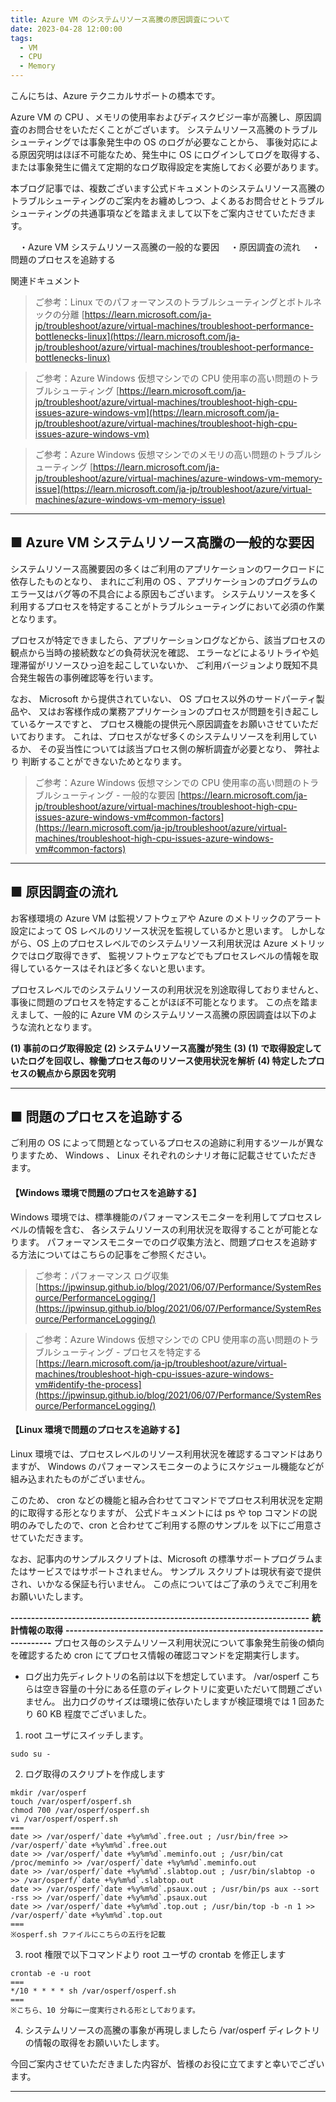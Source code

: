```yaml
---
title: Azure VM のシステムリソース高騰の原因調査について
date: 2023-04-28 12:00:00
tags:
  - VM
  - CPU
  - Memory
---
```


こんにちは、Azure テクニカルサポートの橋本です。

Azure VM の CPU 、メモリの使用率およびディスクビジー率が高騰し、原因調査のお問合せをいただくことがございます。
システムリソース高騰のトラブルシューティングでは事象発生中の OS のログが必要なことから、
事後対応による原因究明はほぼ不可能なため、発生中に OS にログインしてログを取得する、または事象発生に備えて定期的なログ取得設定を実施しておく必要があります。

本ブログ記事では、複数ございます公式ドキュメントのシステムリソース高騰のトラブルシューティングのご案内をお纏めしつつ、よくあるお問合せとトラブルシューティングの共通事項などを踏まえまして以下をご案内させていただきます。

<!-- more -->

　・Azure VM システムリソース高騰の一般的な要因
　・原因調査の流れ
　・問題のプロセスを追跡する

関連ドキュメント

> ご参考：Linux でのパフォーマンスのトラブルシューティングとボトルネックの分離
> [https://learn.microsoft.com/ja-jp/troubleshoot/azure/virtual-machines/troubleshoot-performance-bottlenecks-linux](https://learn.microsoft.com/ja-jp/troubleshoot/azure/virtual-machines/troubleshoot-performance-bottlenecks-linux)

> ご参考：Azure Windows 仮想マシンでの CPU 使用率の高い問題のトラブルシューティング
> [https://learn.microsoft.com/ja-jp/troubleshoot/azure/virtual-machines/troubleshoot-high-cpu-issues-azure-windows-vm](https://learn.microsoft.com/ja-jp/troubleshoot/azure/virtual-machines/troubleshoot-high-cpu-issues-azure-windows-vm)

> ご参考：Azure Windows 仮想マシンでのメモリの高い問題のトラブルシューティング
> [https://learn.microsoft.com/ja-jp/troubleshoot/azure/virtual-machines/azure-windows-vm-memory-issue](https://learn.microsoft.com/ja-jp/troubleshoot/azure/virtual-machines/azure-windows-vm-memory-issue)


---

## ■ Azure VM システムリソース高騰の一般的な要因

システムリソース高騰要因の多くはご利用のアプリケーションのワークロードに依存したものとなり、
まれにご利用の OS 、アプリケーションのプログラムのエラー又はバグ等の不具合による原因もございます。
システムリソースを多く利用するプロセスを特定することがトラブルシューティングにおいて必須の作業となります。

プロセスが特定できましたら、アプリケーションログなどから、該当プロセスの観点から当時の接続数などの負荷状況を確認、
エラーなどによるリトライや処理滞留がリソースひっ迫を起こしていないか、
ご利用バージョンより既知不具合発生報告の事例確認等を行います。

なお、 Microsoft から提供されていない、 OS プロセス以外のサードパーティ製品や、
又はお客様作成の業務アプリケーションのプロセスが問題を引き起こしているケースですと、
プロセス機能の提供元へ原因調査をお願いさせていただいております。
これは、プロセスがなぜ多くのシステムリソースを利用しているか、
その妥当性については該当プロセス側の解析調査が必要となり、
弊社より  判断することができないためとなります。

> ご参考：Azure Windows 仮想マシンでの CPU 使用率の高い問題のトラブルシューティング - 一般的な要因
> [https://learn.microsoft.com/ja-jp/troubleshoot/azure/virtual-machines/troubleshoot-high-cpu-issues-azure-windows-vm#common-factors](https://learn.microsoft.com/ja-jp/troubleshoot/azure/virtual-machines/troubleshoot-high-cpu-issues-azure-windows-vm#common-factors)

---

## ■ 原因調査の流れ

お客様環境の Azure VM は監視ソフトウェアや Azure のメトリックのアラート設定によって
OS レベルのリソース状況を監視しているかと思います。
しかしながら、OS 上のプロセスレベルでのシステムリソース利用状況は Azure メトリックではログ取得できず、
監視ソフトウェアなどでもプロセスレベルの情報を取得しているケースはそれほど多くないと思います。

プロセスレベルでのシステムリソースの利用状況を別途取得しておりませんと、
事後に問題のプロセスを特定することがほぼ不可能となります。
この点を踏まえまして、一般的に Azure VM のシステムリソース高騰の原因調査は以下のような流れとなります。

  **(1) 事前のログ取得設定**
  **(2) システムリソース高騰が発生**
  **(3) (1) で取得設定していたログを回収し、稼働プロセス毎のリソース使用状況を解析**
  **(4) 特定したプロセスの観点から原因を究明**

---

## ■ 問題のプロセスを追跡する

ご利用の OS によって問題となっているプロセスの追跡に利用するツールが異なりますため、 
Windows 、 Linux それぞれのシナリオ毎に記載させていただきます。

#### 【Windows 環境で問題のプロセスを追跡する】

Windows 環境では、標準機能のパフォーマンスモニターを利用してプロセスレベルの情報を含む、
各システムリソースの利用状況を取得することが可能となります。
パフォーマンスモニターでのログ収集方法と、問題プロセスを追跡する方法についてはこちらの記事をご参照ください。

> ご参考：パフォーマンス ログ収集
> [https://jpwinsup.github.io/blog/2021/06/07/Performance/SystemResource/PerformanceLogging/](https://jpwinsup.github.io/blog/2021/06/07/Performance/SystemResource/PerformanceLogging/)

> ご参考：Azure Windows 仮想マシンでの CPU 使用率の高い問題のトラブルシューティング - プロセスを特定する
> [https://learn.microsoft.com/ja-jp/troubleshoot/azure/virtual-machines/troubleshoot-high-cpu-issues-azure-windows-vm#identify-the-process](https://jpwinsup.github.io/blog/2021/06/07/Performance/SystemResource/PerformanceLogging/)


#### 【Linux 環境で問題のプロセスを追跡する】

Linux 環境では、プロセスレベルのリソース利用状況を確認するコマンドはありますが、
Windows のパフォーマンスモニターのようにスケジュール機能などが組み込まれたものがございません。

このため、 cron などの機能と組み合わせてコマンドでプロセス利用状況を定期的に取得する形となりますが、
公式ドキュメントには ps や top コマンドの説明のみでしたので、cron と合わせてご利用する際のサンプルを
以下にご用意させていただきます。

なお、記事内のサンプルスクリプトは、Microsoft の標準サポートプログラムまたはサービスではサポートされません。
サンプル スクリプトは現状有姿で提供され、いかなる保証も行いません。
この点についてはご了承のうえでご利用をお願いいたします。

**-------------------------------------------------------------------------**
**統計情報の取得**
**-------------------------------------------------------------------------**
プロセス毎のシステムリソース利用状況について事象発生前後の傾向を確認するため
cron にてプロセス情報の確認コマンドを定期実行します。

- ログ出力先ディレクトリの名前は以下を想定しています。
/var/osperf
こちらは空き容量の十分にある任意のディレクトリに変更いただいて問題ございません。
出力ログのサイズは環境に依存いたしますが検証環境では 1 回あたり 60 KB 程度でございました。

1. root ユーザにスイッチします。
```
sudo su -
```

2. ログ取得のスクリプトを作成します
```
mkdir /var/osperf
touch /var/osperf/osperf.sh
chmod 700 /var/osperf/osperf.sh
vi /var/osperf/osperf.sh
===
date >> /var/osperf/`date +%y%m%d`.free.out ; /usr/bin/free >> /var/osperf/`date +%y%m%d`.free.out
date >> /var/osperf/`date +%y%m%d`.meminfo.out ; /usr/bin/cat /proc/meminfo >> /var/osperf/`date +%y%m%d`.meminfo.out
date >> /var/osperf/`date +%y%m%d`.slabtop.out ; /usr/bin/slabtop -o >> /var/osperf/`date +%y%m%d`.slabtop.out
date >> /var/osperf/`date +%y%m%d`.psaux.out ; /usr/bin/ps aux --sort -rss >> /var/osperf/`date +%y%m%d`.psaux.out
date >> /var/osperf/`date +%y%m%d`.top.out ; /usr/bin/top -b -n 1 >> /var/osperf/`date +%y%m%d`.top.out
===
※osperf.sh ファイルにこちらの五行を記載
```

3. root 権限で以下コマンドより root ユーザの crontab を修正します
```
crontab -e -u root
===
*/10 * * * * sh /var/osperf/osperf.sh
===
※こちら、10 分毎に一度実行される形としております。
```
 
4. システムリソースの高騰の事象が再現しましたら
/var/osperf ディレクトリの情報の取得をお願いいたします。

今回ご案内させていただきました内容が、皆様のお役に立てますと幸いでございます。

---

